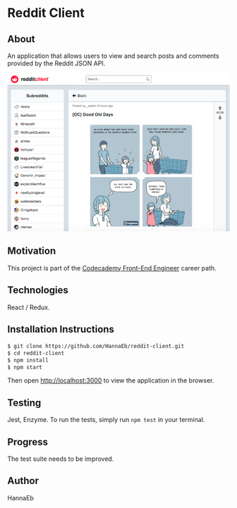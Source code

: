 # Reddit Client

## About

An application that allows users to view and search posts and comments provided by the Reddit JSON API.

![](public/screenshot.png)

## Motivation

This project is part of the [Codecademy Front-End Engineer](https://www.codecademy.com/learn/paths/front-end-engineer-career-path) career path.

## Technologies

React / Redux.

## Installation Instructions

```
$ git clone https://github.com/HannaEb/reddit-client.git
$ cd reddit-client
$ npm install
$ npm start
```

Then open [http://localhost:3000](http://localhost:3000) to view the application in the browser.

## Testing

Jest, Enzyme. To run the tests, simply run `npm test` in your terminal.

## Progress

The test suite needs to be improved.

## Author

HannaEb
